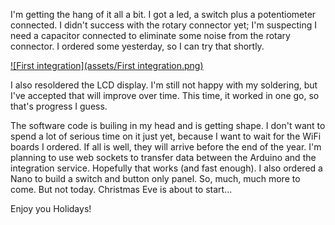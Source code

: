 I'm getting the hang of it all a bit. I got a led, a switch plus a potentiometer connected. I didn't success with the rotary connector yet; I'm suspecting I need a capacitor connected to eliminate some noise from the rotary connector. I ordered some yesterday, so I can try that shortly.

[![First integration](assets/First integration.png)](https://youtu.be/TAsx6gYZW34)

I also resoldered the LCD display. I'm still not happy with my soldering, but I've accepted that will improve over time. This time, it worked in one go, so that's progress I guess.

The software code is builing in my head and is getting shape. I don't want to spend a lot of serious time on it just yet, because I want to wait for the WiFi boards I ordered. If all is well, they will arrive before the end of the year. I'm planning to use web sockets to transfer data between the Arduino and the integration service. Hopefully that works (and fast enough). I also ordered a Nano to build a switch and button only panel. So, much, much more to come. But not today. Christmas Eve is about to start...

Enjoy you Holidays!